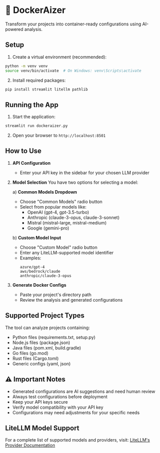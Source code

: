 # 🐳 DockerAizer

Transform your projects into container-ready configurations using AI-powered analysis.

## Setup

1. Create a virtual environment (recommended):
```bash
python -m venv venv
source venv/bin/activate  # On Windows: venv\Scripts\activate
```

2. Install required packages:
```bash
pip install streamlit litellm pathlib
```

## Running the App

1. Start the application:
```bash
streamlit run dockeraizer.py
```

2. Open your browser to `http://localhost:8501`

## How to Use

1. **API Configuration**
   - Enter your API key in the sidebar for your chosen LLM provider

2. **Model Selection**
   You have two options for selecting a model:

   a) **Common Models Dropdown**
   - Choose "Common Models" radio button
   - Select from popular models like:
     - OpenAI (gpt-4, gpt-3.5-turbo)
     - Anthropic (claude-3-opus, claude-3-sonnet)
     - Mistral (mistral-large, mistral-medium)
     - Google (gemini-pro)

   b) **Custom Model Input**
   - Choose "Custom Model" radio button
   - Enter any LiteLLM-supported model identifier
   - Examples:
     ```
     azure/gpt-4
     aws/bedrock/claude
     anthropic/claude-3-opus
     ```

3. **Generate Docker Configs**
   - Paste your project's directory path
   - Review the analysis and generated configurations

## Supported Project Types

The tool can analyze projects containing:
- Python files (requirements.txt, setup.py)
- Node.js files (package.json)
- Java files (pom.xml, build.gradle)
- Go files (go.mod)
- Rust files (Cargo.toml)
- Generic configs (yaml, json)

## ⚠️ Important Notes

- Generated configurations are AI suggestions and need human review
- Always test configurations before deployment
- Keep your API keys secure
- Verify model compatibility with your API key
- Configurations may need adjustments for your specific needs

## LiteLLM Model Support

For a complete list of supported models and providers, visit:
[LiteLLM's Provider Documentation](https://docs.litellm.ai/docs/providers)